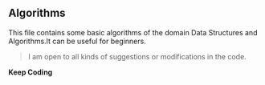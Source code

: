 ## Algorithms

This file contains some basic algorithms of the domain Data Structures and Algorithms.It can be useful for beginners.

> I am open to all kinds of suggestions or modifications in the code.

**Keep Coding**